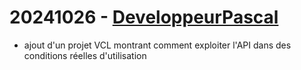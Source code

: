 # 20241026 - [DeveloppeurPascal](https://github.com/DeveloppeurPascal)

* ajout d'un projet VCL montrant comment exploiter l'API dans des conditions réelles d'utilisation
